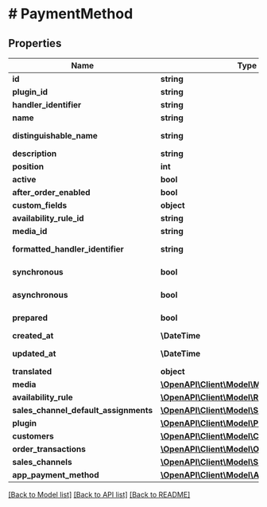 # # PaymentMethod

## Properties

Name | Type | Description | Notes
------------ | ------------- | ------------- | -------------
**id** | **string** |  | [optional]
**plugin_id** | **string** |  | [optional]
**handler_identifier** | **string** |  | [optional]
**name** | **string** |  |
**distinguishable_name** | **string** |  | [optional] [readonly]
**description** | **string** |  | [optional]
**position** | **int** |  | [optional]
**active** | **bool** |  | [optional]
**after_order_enabled** | **bool** |  | [optional]
**custom_fields** | **object** |  | [optional]
**availability_rule_id** | **string** |  | [optional]
**media_id** | **string** |  | [optional]
**formatted_handler_identifier** | **string** |  | [optional] [readonly]
**synchronous** | **bool** |  | [optional] [readonly]
**asynchronous** | **bool** |  | [optional] [readonly]
**prepared** | **bool** |  | [optional] [readonly]
**created_at** | **\DateTime** |  | [readonly]
**updated_at** | **\DateTime** |  | [optional] [readonly]
**translated** | **object** |  | [optional]
**media** | [**\OpenAPI\Client\Model\Media**](Media.md) |  | [optional]
**availability_rule** | [**\OpenAPI\Client\Model\Rule**](Rule.md) |  | [optional]
**sales_channel_default_assignments** | [**\OpenAPI\Client\Model\SalesChannel**](SalesChannel.md) |  | [optional]
**plugin** | [**\OpenAPI\Client\Model\Plugin**](Plugin.md) |  | [optional]
**customers** | [**\OpenAPI\Client\Model\Customer**](Customer.md) |  | [optional]
**order_transactions** | [**\OpenAPI\Client\Model\OrderTransaction**](OrderTransaction.md) |  | [optional]
**sales_channels** | [**\OpenAPI\Client\Model\SalesChannel**](SalesChannel.md) |  | [optional]
**app_payment_method** | [**\OpenAPI\Client\Model\AppPaymentMethod**](AppPaymentMethod.md) |  | [optional]

[[Back to Model list]](../../README.md#models) [[Back to API list]](../../README.md#endpoints) [[Back to README]](../../README.md)
